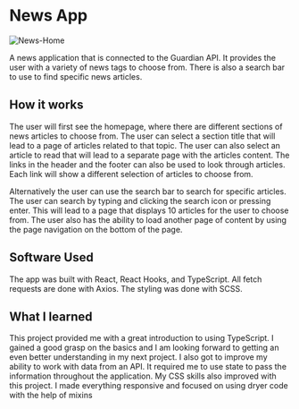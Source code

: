 # News App

![News-Home](https://user-images.githubusercontent.com/89685937/226148908-958e71f8-4f74-4195-97c3-1c776219b8e8.png)

A news application that is connected to the Guardian API. It provides the user with a variety of news tags to choose from. There is also a search bar to use to find specific news articles.


## How it works

The user will first see the homepage, where there are different sections of news articles to choose from. The user can select a section title that will lead to a page of articles related to that topic. The user can also select an article to read that will lead to a separate page with the articles content. The links in the header and the footer can also be used to look through articles. Each link will show a different selection of articles to choose from.

Alternatively the user can use the search bar to search for specific articles. The user can search by typing and clicking the search icon or pressing enter. This will lead to a page that displays 10 articles for the user to choose from. The user also has the ability to load another page of content by using the page navigation on the bottom of the page.

## Software Used

The app was built with React, React Hooks, and TypeScript. All fetch requests are done with Axios. The styling was done with SCSS. 

## What I learned

This project provided me with a great introduction to using TypeScript. I gained a good grasp on the basics and I am looking forward to getting an even better understanding in my next project. I also got to improve my ability to work with data from an API. It required me to use state to pass the information throughout the application. My CSS skills also improved with this project. I made everything responsive and focused on using dryer code with the help of mixins
